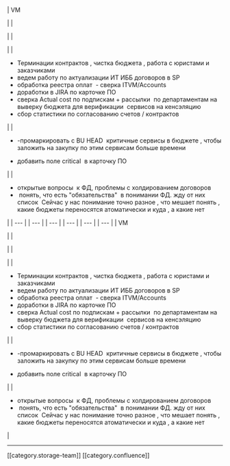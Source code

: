 





| VM

 | 
| 

 | 
|    

 | 
| <ul><li>Терминации контрактов , чистка бюджета , работа с юристами и заказчиками </li><li>ведем работу по актуализации ИТ ИББ договоров в SP</li><li>обработка реестра оплат  - сверка ITVM/Accounts </li><li>доработки в JIRA по карточке ПО </li><li>сверка Actual cost по подпискам + рассылки  по департаментам на выверку бюджета для верификации  сервисов на кенсэляцию </li><li>сбор статистики по согласованию счетов / контрактов </li></ul> | 
| <ul><li>-промаркировать с BU HEAD  критичные сервисы в бюджете , чтобы заложить на закупку по этим сервисам больше времени </li></ul><ul><li>добавить поле critical  в карточку ПО </li></ul> | 
| <ul><li>открытые вопросы  к ФД, проблемы с холдированием договоров</li><li> понять, что есть "обязательства"  в понимании ФД. жду от них список  Сейчас у нас понимание точно разное , что мешает понять , какие бюджеты переносятся атоматически и куда , а какие нет </li></ul> | 
|  --- | 
|  --- | 
|  --- | 
|  --- | 
|  --- | 
|  --- | 
| VM

 | 
| 

 | 
|    

 | 
| <ul><li>Терминации контрактов , чистка бюджета , работа с юристами и заказчиками </li><li>ведем работу по актуализации ИТ ИББ договоров в SP</li><li>обработка реестра оплат  - сверка ITVM/Accounts </li><li>доработки в JIRA по карточке ПО </li><li>сверка Actual cost по подпискам + рассылки  по департаментам на выверку бюджета для верификации  сервисов на кенсэляцию </li><li>сбор статистики по согласованию счетов / контрактов </li></ul> | 
| <ul><li>-промаркировать с BU HEAD  критичные сервисы в бюджете , чтобы заложить на закупку по этим сервисам больше времени </li></ul><ul><li>добавить поле critical  в карточку ПО </li></ul> | 
| <ul><li>открытые вопросы  к ФД, проблемы с холдированием договоров</li><li> понять, что есть "обязательства"  в понимании ФД. жду от них список  Сейчас у нас понимание точно разное , что мешает понять , какие бюджеты переносятся атоматически и куда , а какие нет </li></ul> | 







*****

[[category.storage-team]] 
[[category.confluence]] 
